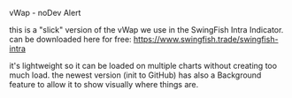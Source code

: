 vWap - noDev Alert

this is a "slick" version of the vWap we use in the SwingFish Intra Indicator.
can be downloaded here for free: https://www.swingfish.trade/swingfish-intra

it's lightweight so it can be loaded on multiple charts without creating too much load.
the newest version (init to GitHub) has also a Background feature to allow it to show visually where things are.
